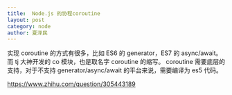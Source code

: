 ```yaml
---
title:  Node.js 的协程coroutine
layout: post
category: node
author: 夏泽民
---
```

实现 coroutine 的方式有很多，比如 ES6 的 generator，ES7 的 async/await。而 tj 大神开发的 co 模块，也是取名字 coroutine 的缩写。
coroutine 需要底层的支持，对于不支持 generator/async/await 的平台来说，需要编译为 es5 代码。


<!-- more -->
https://www.zhihu.com/question/305443189

